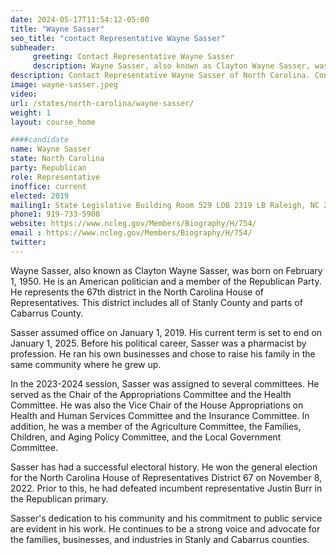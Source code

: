 ```yaml
---
date: 2024-05-17T11:54:12-05:00
title: "Wayne Sasser"
seo_title: "contact Representative Wayne Sasser"
subheader:
     greeting: Contact Representative Wayne Sasser
     description: Wayne Sasser, also known as Clayton Wayne Sasser, was born on February 1, 1950. He is an American politician and a member of the Republican Party. He represents the 67th district in the North Carolina House of Representatives. This district includes all of Stanly County and parts of Cabarrus County.
description: Contact Representative Wayne Sasser of North Carolina. Contact information for Wayne Sasser includes email address, phone number, and mailing address.
image: wayne-sasser.jpeg
video:
url: /states/north-carolina/wayne-sasser/
weight: 1
layout: course_home

####candidate
name: Wayne Sasser
state: North Carolina
party: Republican
role: Representative
inoffice: current
elected: 2019
mailing1: State Legislative Building Room 529 LOB 2319 LB Raleigh, NC 27601-1096
phone1: 919-733-5908
website: https://www.ncleg.gov/Members/Biography/H/754/
email : https://www.ncleg.gov/Members/Biography/H/754/
twitter: 
---
```

Wayne Sasser, also known as Clayton Wayne Sasser, was born on February 1, 1950. He is an American politician and a member of the Republican Party. He represents the 67th district in the North Carolina House of Representatives. This district includes all of Stanly County and parts of Cabarrus County.

Sasser assumed office on January 1, 2019. His current term is set to end on January 1, 2025. Before his political career, Sasser was a pharmacist by profession. He ran his own businesses and chose to raise his family in the same community where he grew up.

In the 2023-2024 session, Sasser was assigned to several committees. He served as the Chair of the Appropriations Committee and the Health Committee. He was also the Vice Chair of the House Appropriations on Health and Human Services Committee and the Insurance Committee. In addition, he was a member of the Agriculture Committee, the Families, Children, and Aging Policy Committee, and the Local Government Committee.

Sasser has had a successful electoral history. He won the general election for the North Carolina House of Representatives District 67 on November 8, 2022. Prior to this, he had defeated incumbent representative Justin Burr in the Republican primary.

Sasser's dedication to his community and his commitment to public service are evident in his work. He continues to be a strong voice and advocate for the families, businesses, and industries in Stanly and Cabarrus counties.

